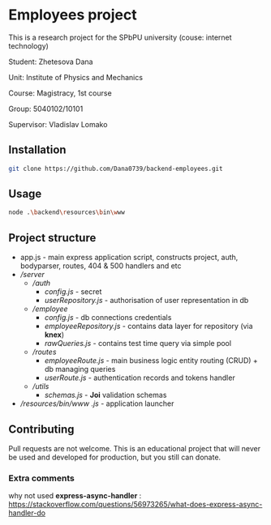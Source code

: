 # Employees project

This is a research project for the SPbPU university (couse: internet technology)

Student: Zhetesova Dana

Unit: Institute of Physics and Mechanics

Course: Magistracy, 1st course

Group: 5040102/10101

Supervisor: Vladislav Lomako

## Installation
```bash
git clone https://github.com/Dana0739/backend-employees.git
```

## Usage
```bash
node .\backend\resources\bin\www
```

## Project structure
+ app.js - main express application script, constructs project, auth, bodyparser, routes, 404 & 500 handlers and etc
+ */server*
  + */auth*
    + *config.js* - secret
    + *userRepository.js* - authorisation of user representation in db
  + */employee*
    + *config.js* - db connections credentials
    + *employeeRepository.js* - contains data layer for repository (via **knex**)
    + *rawQueries.js* - contains test time query via simple pool
  + */routes*
    + *employeeRoute.js* - main business logic entity routing (CRUD) + db managing queries
    + *userRoute.js* - authentication records and tokens handler
  + */utils*
    + *schemas.js* - **Joi** validation schemas
+ */resources/bin/www .js* - application launcher

## Contributing
Pull requests are not welcome. This is an educational project that will never be used and developed for production, but you still can donate.



### Extra comments
why not used **express-async-handler** :
https://stackoverflow.com/questions/56973265/what-does-express-async-handler-do
